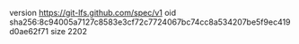 version https://git-lfs.github.com/spec/v1
oid sha256:8c94005a7127c8583e3cf72c7724067bc74cc8a534207be5f9ec419d0ae62f71
size 2202
